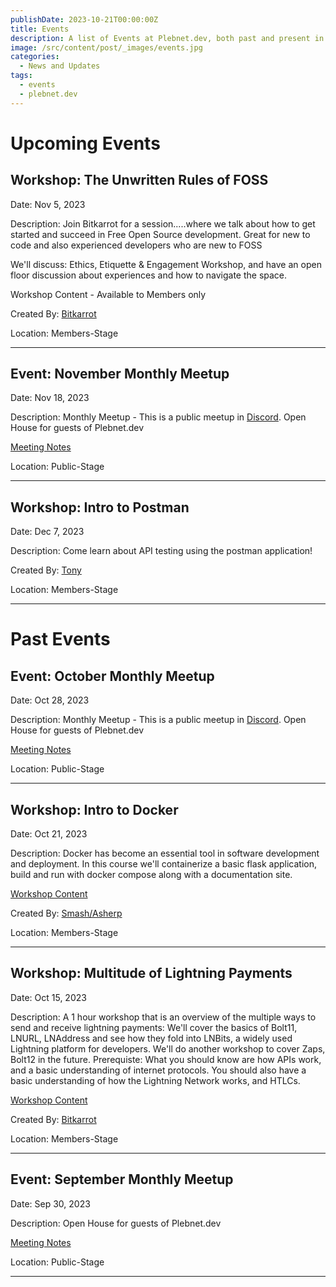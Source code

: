 ```yaml
---
publishDate: 2023-10-21T00:00:00Z
title: Events
description: A list of Events at Plebnet.dev, both past and present in Discord.
image: /src/content/post/_images/events.jpg
categories:
  - News and Updates
tags:
  - events
  - plebnet.dev
---
```


<!-- trunk-ignore(markdownlint/MD025) -->

# Upcoming Events

## Workshop: The Unwritten Rules of FOSS

Date: Nov 5, 2023

Description:
Join Bitkarrot for a session.....where we talk about how to get started and succeed in Free Open Source development. Great for new to code and also experienced developers who are new to FOSS

We'll discuss: Ethics, Etiquette & Engagement Workshop, and have an open floor discussion about experiences and how to navigate the space.

Workshop Content - Available to Members only

Created By: [Bitkarrot](https://github.com/bitkarrot/)

Location: Members-Stage

---

## Event: November Monthly Meetup

Date: Nov 18, 2023

Description:
Monthly Meetup - This is a public meetup in [Discord](/discord).
Open House for guests of Plebnet.dev

[Meeting Notes](https://github.com/plebnet-dev/meeting-notes)

Location: Public-Stage

---

## Workshop: Intro to Postman

Date: Dec 7, 2023

Description:
Come learn about API testing using the postman application!

Created By: [Tony](https://github.com/amsalmeron)

Location: Members-Stage

---

<!-- trunk-ignore(markdownlint/MD025) -->

# Past Events

## Event: October Monthly Meetup

Date: Oct 28, 2023

Description:
Monthly Meetup - This is a public meetup in [Discord](/discord).
Open House for guests of Plebnet.dev

[Meeting Notes](https://github.com/plebnet-dev/meeting-notes/blob/main/PlebNetDev_Meeting_Notes_Oct2023.md)

Location: Public-Stage

---

## Workshop: Intro to Docker

Date: Oct 21, 2023

Description:
Docker has become an essential tool in software development and deployment. In this course we'll containerize a basic flask application, build and run with docker compose along with a documentation site.

[Workshop Content](https://github.com/plebnet-dev/plebnet-compose)

Created By: [Smash/Asherp](https://github.com/asherp)

Location: Members-Stage

---

## Workshop: Multitude of Lightning Payments

Date: Oct 15, 2023

Description:
A 1 hour workshop that is an overview of the multiple ways to send and receive lightning payments: We'll cover the basics of Bolt11, LNURL, LNAddress and see how they fold into LNBits, a widely used Lightning platform for developers. We'll do another workshop to cover Zaps, Bolt12 in the future.
Prerequiste: What you should know are how APIs work, and a basic understanding of internet protocols. You should also have a basic understanding of how the Lightning Network works, and HTLCs.

[Workshop Content](https://github.com/plebnet-dev/Workshops/blob/main/Lightning_payments_16OCT2023Workshop.pdf)

Created By: [Bitkarrot](https://github.com/bitkarrot)

Location: Members-Stage

---

## Event: September Monthly Meetup

Date: Sep 30, 2023

Description: Open House for guests of Plebnet.dev

[Meeting Notes](https://github.com/plebnet-dev/meeting-notes/blob/main/30SEP2023MeetupPrezi.pdf)

Location: Public-Stage

---
